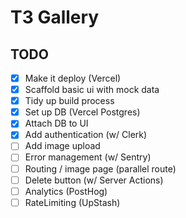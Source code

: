 # T3 Gallery

## TODO

- [x] Make it deploy (Vercel)
- [x] Scaffold basic ui with mock data
- [x] Tidy up build process
- [x] Set up DB (Vercel Postgres)
- [x] Attach DB to UI
- [x] Add authentication (w/ Clerk)
- [ ] Add image upload
- [ ] Error management (w/ Sentry)
- [ ] Routing / image page (parallel route)
- [ ] Delete button (w/ Server Actions)
- [ ] Analytics (PostHog)
- [ ] RateLimiting (UpStash)
